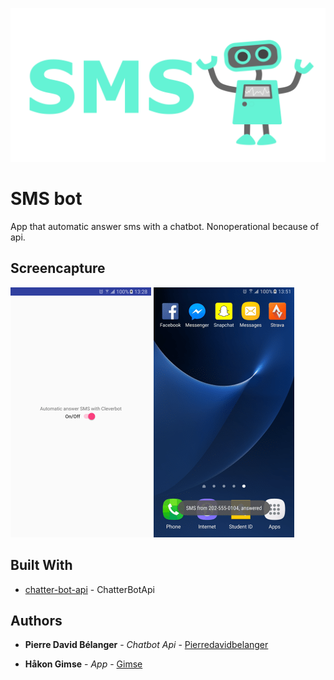 ﻿![Promoimage](promobilde.png)

# SMS bot

App that automatic answer sms with a chatbot. Nonoperational because of api.

## Screencapture

![Screenshot1](screenshot2.png)  ![Screenshot2](screenshot1.png)

## Built With

* [chatter-bot-api](https://github.com/pierredavidbelanger/chatter-bot-api) - ChatterBotApi

## Authors

* **Pierre David Bélanger** - *Chatbot Api* - [Pierredavidbelanger](https://github.com/pierredavidbelanger)

* **Håkon Gimse** - *App* - [Gimse](https://github.com/gimse)


